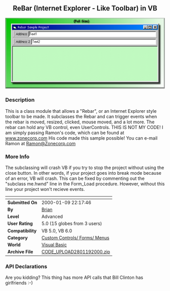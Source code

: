 ﻿<div align="center">

## ReBar \(Internet Explorer \- Like Toolbar\) in VB

<img src="PIC20002221949289260.gif">
</div>

### Description

This is a class module that allows a "Rebar", or an Internet Explorer style toolbar to be made. It subclasses the Rebar and can trigger events when the rebar is moved, resized, clicked, mouse moved, and a lot more. The rebar can hold any VB control, even UserControls. THIS IS NOT MY CODE! I am simply passing Ramon's code, which can be found at www.zonecorp.com His code made this sample possible! You can e-mail Ramon at Ramon@Zonecorp.com
 
### More Info
 
The subclassing will crash VB if you try to stop the project without using the close button. In other words, if your project goes into break mode because of an error, VB will crash. This can be fixed by commenting out the "subclass me.hwnd" line in the Form_Load procedure. However, without this line your project won't recieve events.


<span>             |<span>
---                |---
**Submitted On**   |2000-01-09 22:17:46
**By**             |[Brian](https://github.com/Planet-Source-Code/PSCIndex/blob/master/ByAuthor/brian.md)
**Level**          |Advanced
**User Rating**    |5.0 (15 globes from 3 users)
**Compatibility**  |VB 5\.0, VB 6\.0
**Category**       |[Custom Controls/ Forms/  Menus](https://github.com/Planet-Source-Code/PSCIndex/blob/master/ByCategory/custom-controls-forms-menus__1-4.md)
**World**          |[Visual Basic](https://github.com/Planet-Source-Code/PSCIndex/blob/master/ByWorld/visual-basic.md)
**Archive File**   |[CODE\_UPLOAD2801192000\.zip](https://github.com/Planet-Source-Code/brian-rebar-internet-explorer-like-toolbar-in-vb__1-5397/archive/master.zip)

### API Declarations

Are you kidding? This thing has more API calls that Bill Clinton has girlfriends :-)





